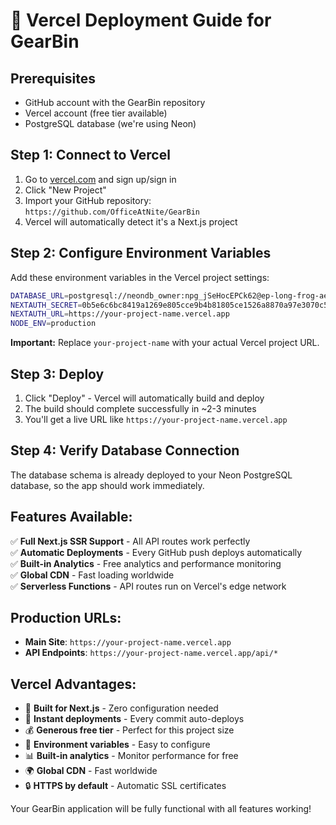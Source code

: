 # 🚀 Vercel Deployment Guide for GearBin

## Prerequisites
- GitHub account with the GearBin repository
- Vercel account (free tier available)
- PostgreSQL database (we're using Neon)

## Step 1: Connect to Vercel

1. Go to [vercel.com](https://vercel.com) and sign up/sign in
2. Click "New Project" 
3. Import your GitHub repository: `https://github.com/OfficeAtNite/GearBin`
4. Vercel will automatically detect it's a Next.js project

## Step 2: Configure Environment Variables

Add these environment variables in the Vercel project settings:

```bash
DATABASE_URL=postgresql://neondb_owner:npg_jSeHocEPCk62@ep-long-frog-aeyrktv5-pooler.c-2.us-east-2.aws.neon.tech/neondb?sslmode=require&channel_binding=require
NEXTAUTH_SECRET=0b5e6c6bc8419a1269e805cce9b4b81805ce1526a8870a97e3070c5f1180ca1b
NEXTAUTH_URL=https://your-project-name.vercel.app
NODE_ENV=production
```

**Important:** Replace `your-project-name` with your actual Vercel project URL.

## Step 3: Deploy

1. Click "Deploy" - Vercel will automatically build and deploy
2. The build should complete successfully in ~2-3 minutes
3. You'll get a live URL like `https://your-project-name.vercel.app`

## Step 4: Verify Database Connection

The database schema is already deployed to your Neon PostgreSQL database, so the app should work immediately.

## Features Available:

✅ **Full Next.js SSR Support** - All API routes work perfectly  
✅ **Automatic Deployments** - Every GitHub push deploys automatically  
✅ **Built-in Analytics** - Free analytics and performance monitoring  
✅ **Global CDN** - Fast loading worldwide  
✅ **Serverless Functions** - API routes run on Vercel's edge network  

## Production URLs:
- **Main Site**: `https://your-project-name.vercel.app`
- **API Endpoints**: `https://your-project-name.vercel.app/api/*`

## Vercel Advantages:
- 🎯 **Built for Next.js** - Zero configuration needed
- 🚀 **Instant deployments** - Every commit auto-deploys
- 💰 **Generous free tier** - Perfect for this project size
- 🔧 **Environment variables** - Easy to configure
- 📊 **Built-in analytics** - Monitor performance for free
- 🌍 **Global CDN** - Fast worldwide
- 🔒 **HTTPS by default** - Automatic SSL certificates

Your GearBin application will be fully functional with all features working!